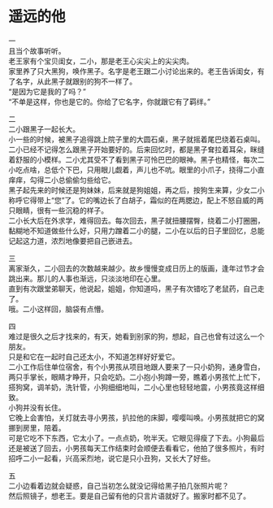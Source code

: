 # 遥远的他 #

一  
且当个故事听听。  
老王家有个宝贝闺女，二小，那是老王心尖尖上的尖尖肉。  
家里养了只大黑狗，唤作黑子。名字是老王跟二小讨论出来的。老王告诉闺女，有了名字，从此黑子就跟别的狗不一样了。  
“是因为它是我的了吗？”  
“不单是这样，你也是它的。你给了它名字，你就跟它有了羁绊。”  

二  
二小跟黑子一起长大。  
小一些的时候，被黑子追得跳上院子里的大圆石桌，黑子就摇着尾巴绕着石桌叫。二小已经不记得怎么跟黑子开始要好的。后来回忆时，都是黑子耷拉着耳朵，眯缝着舒服的小模样。二小尤其受不了看到黑子可怜巴巴的眼神。黑子也精怪，每次二小吃点啥，总低个下巴，只用眼儿觑着，声儿也不吭。眼里的小爪子，挠得二小直痒痒，勾得二小总偷偷匀些给它。  
黑子起先来的时候还是狗妹妹，后来就是狗姐姐，再之后，按狗生来算，少女二小称呼它得带上“您”了。它的嘴边长了白胡子，霜似的在两腮边，配上不怒自威的两只眼睛，很有一些沉稳的样子。    
二小长大后在外求学，难得回去。每次回去，黑子就扭腰摆臀，绕着二小打圈圈，黏糊地不知道做些什么好，只用力蹭着二小的腿，二小在以后的日子里回忆，总能记起这力道，浓烈地像要把自己嵌进去。  

三  
离家渐久，二小回去的次数越来越少。故乡慢慢变成日历上的版画，逢年过节才会跳出来。那儿的人事也渐远，只淡淡地印在心里。  
直到有次跟堂弟聊天，他说起，姐姐，你知道吗，黑子有次错吃了老鼠药，自己走了。  
哦。二小这样回，脑袋有点懵。  

四  
难过是很久之后才找来的，有天，她看到别家的狗，想起，自己也曾有过这么一个朋友。  
只是和它在一起时自己还太小，不知道怎样好好爱它。  
二小工作后住单位宿舍，有个小男孩从项目地跟人要来了一只小奶狗，通身雪白，两只手掌长，眼睛才睁开，只会吃奶。二小抱小狗蹲一旁，瞧着小男孩忙上忙下，搭狗窝，调羊奶，洗针管，小狗细细地叫，二小心里也轻轻地震，小男孩竟这样细致。  
小狗并没有长住。  
它晚上会害怕，关灯就去寻小男孩，扒拉他的床脚，嘤嘤叫唤。小男孩就把它的窝挪到房里，陪着。  
可是它吃不下东西，它太小了。一点点奶，吮半天。它眼见得瘦了下去。小狗最后还是被送了回去，小男孩每天工作结束时会顺便去看看它，他拍了很多照片，有时招呼二小一起看，兴高采烈地，说它是只小丑狗，又长大了好些。 

五  
二小边看着边就会疑惑，自己当初怎么就没记得给黑子拍几张照片呢？    
然后照镜子，想老王。要是自己留有他的只言片语就好了。搬家时都不见了。  
































